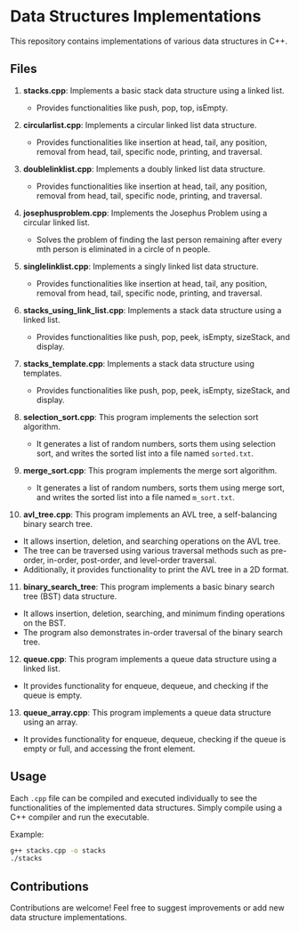 # Data Structures Implementations

This repository contains implementations of various data structures in C++.

## Files

1. **stacks.cpp**: Implements a basic stack data structure using a linked list.
   - Provides functionalities like push, pop, top, isEmpty.

2. **circularlist.cpp**: Implements a circular linked list data structure.
   - Provides functionalities like insertion at head, tail, any position, removal from head, tail, specific node, printing, and traversal.

3. **doublelinklist.cpp**: Implements a doubly linked list data structure.
   - Provides functionalities like insertion at head, tail, any position, removal from head, tail, specific node, printing, and traversal.

4. **josephusproblem.cpp**: Implements the Josephus Problem using a circular linked list.
   - Solves the problem of finding the last person remaining after every mth person is eliminated in a circle of n people.

5. **singlelinklist.cpp**: Implements a singly linked list data structure.
   - Provides functionalities like insertion at head, tail, any position, removal from head, tail, specific node, printing, and traversal.
     
6. **stacks_using_link_list.cpp**: Implements a stack data structure using a linked list.
   - Provides functionalities like push, pop, peek, isEmpty, sizeStack, and display.

7. **stacks_template.cpp**: Implements a stack data structure using templates.
   - Provides functionalities like push, pop, peek, isEmpty, sizeStack, and display.

8. **selection_sort.cpp**: This program implements the selection sort algorithm.
   - It generates a list of random numbers, sorts them using selection sort, and writes the sorted list into a file named `sorted.txt`.

9. **merge_sort.cpp**: This program implements the merge sort algorithm.
   - It generates a list of random numbers, sorts them using merge sort, and writes the sorted list into a file named `m_sort.txt`.

10. **avl_tree.cpp**: This program implements an AVL tree, a self-balancing binary search tree.
   - It allows insertion, deletion, and searching operations on the AVL tree.
   - The tree can be traversed using various traversal methods such as pre-order, in-order, post-order, and level-order traversal.
   - Additionally, it provides functionality to print the AVL tree in a 2D format.

11. **binary_search_tree**: This program implements a basic binary search tree (BST) data structure.
   - It allows insertion, deletion, searching, and minimum finding operations on the BST.
   - The program also demonstrates in-order traversal of the binary search tree.

12. **queue.cpp**: This program implements a queue data structure using a linked list.
   - It provides functionality for enqueue, dequeue, and checking if the queue is empty.

13. **queue_array.cpp**: This program implements a queue data structure using an array.
   - It provides functionality for enqueue, dequeue, checking if the queue is empty or full, and accessing the front element.

## Usage

Each `.cpp` file can be compiled and executed individually to see the functionalities of the implemented data structures. Simply compile using a C++ compiler and run the executable.

Example:

```bash
g++ stacks.cpp -o stacks
./stacks
```
## Contributions
Contributions are welcome! Feel free to suggest improvements or add new data structure implementations.








